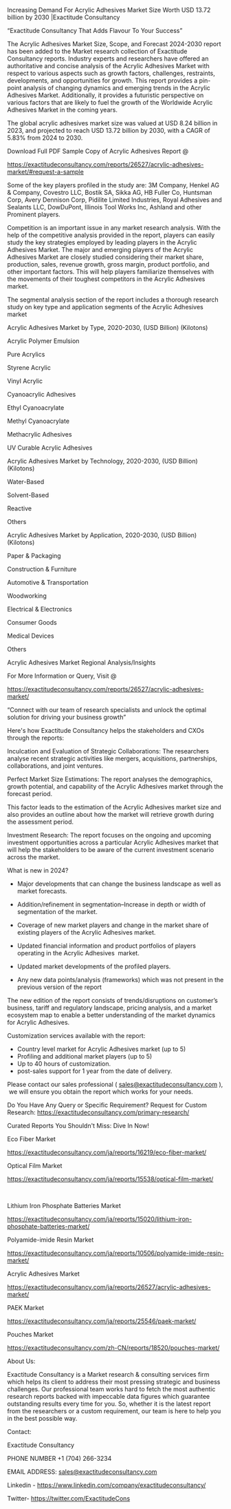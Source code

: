 Increasing Demand For Acrylic Adhesives Market Size Worth USD 13.72 billion by 2030 |Exactitude Consultancy

“Exactitude Consultancy That Adds Flavour To Your Success”

The Acrylic Adhesives Market Size, Scope, and Forecast 2024-2030 report has been added to the Market research collection of Exactitude Consultancy reports. Industry experts and researchers have offered an authoritative and concise analysis of the Acrylic Adhesives Market with respect to various aspects such as growth factors, challenges, restraints, developments, and opportunities for growth. This report provides a pin-point analysis of changing dynamics and emerging trends in the Acrylic Adhesives Market. Additionally, it provides a futuristic perspective on various factors that are likely to fuel the growth of the Worldwide Acrylic Adhesives Market in the coming years.

The global acrylic adhesives market size was valued at USD 8.24 billion in 2023, and projected to reach USD 13.72 billion by 2030, with a CAGR of 5.83% from 2024 to 2030.

Download Full PDF Sample Copy of Acrylic Adhesives Report @

https://exactitudeconsultancy.com/reports/26527/acrylic-adhesives-market/#request-a-sample

Some of the key players profiled in the study are: 3M Company, Henkel AG & Company, Covestro LLC, Bostik SA, Sikka AG, HB Fuller Co, Huntsman Corp, Avery Dennison Corp, Pidilite Limited Industries, Royal Adhesives and Sealants LLC, DowDuPont, Illinois Tool Works Inc, Ashland and other Prominent players.

Competition is an important issue in any market research analysis. With the help of the competitive analysis provided in the report, players can easily study the key strategies employed by leading players in the Acrylic Adhesives Market. The major and emerging players of the Acrylic Adhesives Market are closely studied considering their market share, production, sales, revenue growth, gross margin, product portfolio, and other important factors. This will help players familiarize themselves with the movements of their toughest competitors in the Acrylic Adhesives market.

The segmental analysis section of the report includes a thorough research study on key type and application segments of the Acrylic Adhesives market

Acrylic Adhesives Market by Type, 2020-2030, (USD Billion) (Kilotons)

Acrylic Polymer Emulsion

Pure Acrylics

Styrene Acrylic

Vinyl Acrylic

Cyanoacrylic Adhesives

Ethyl Cyanoacrylate

Methyl Cyanoacrylate

Methacrylic Adhesives

UV Curable Acrylic Adhesives

Acrylic Adhesives Market by Technology, 2020-2030, (USD Billion) (Kilotons)

Water-Based

Solvent-Based

Reactive

Others

Acrylic Adhesives Market by Application, 2020-2030, (USD Billion) (Kilotons)

Paper & Packaging

Construction & Furniture

Automotive & Transportation

Woodworking

Electrical & Electronics

Consumer Goods

Medical Devices

Others

Acrylic Adhesives Market Regional Analysis/Insights

For More Information or Query, Visit @

https://exactitudeconsultancy.com/reports/26527/acrylic-adhesives-market/

“Connect with our team of research specialists and unlock the optimal solution for driving your business growth”

Here's how Exactitude Consultancy helps the stakeholders and CXOs through the reports:

Inculcation and Evaluation of Strategic Collaborations: The researchers analyse recent strategic activities like mergers, acquisitions, partnerships, collaborations, and joint ventures.

Perfect Market Size Estimations: The report analyses the demographics, growth potential, and capability of the Acrylic Adhesives market through the forecast period.

This factor leads to the estimation of the Acrylic Adhesives market size and also provides an outline about how the market will retrieve growth during the assessment period.

Investment Research: The report focuses on the ongoing and upcoming investment opportunities across a particular Acrylic Adhesives market that will help the stakeholders to be aware of the current investment scenario across the market.

What is new in 2024?

- Major developments that can change the business landscape as well as market forecasts.

- Addition/refinement in segmentation–Increase in depth or width of segmentation of the market.

- Coverage of new market players and change in the market share of existing players of the Acrylic Adhesives market.

- Updated financial information and product portfolios of players operating in the Acrylic Adhesives  market.

- Updated market developments of the profiled players.

- Any new data points/analysis (frameworks) which was not present in the previous version of the report

The new edition of the report consists of trends/disruptions on customer’s business, tariff and regulatory landscape, pricing analysis, and a market ecosystem map to enable a better understanding of the market dynamics for Acrylic Adhesives.

Customization services available with the report:

- Country level market for Acrylic Adhesives market (up to 5)
- Profiling and additional market players (up to 5)
- Up to 40 hours of customization.
- post-sales support for 1 year from the date of delivery.

Please contact our sales professional ( sales@exactitudeconsultancy.com ),  we will ensure you obtain the report which works for your needs.

Do You Have Any Query or Specific Requirement? Request for Custom Research: https://exactitudeconsultancy.com/primary-research/

Curated Reports You Shouldn't Miss: Dive In Now!

Eco Fiber Market

https://exactitudeconsultancy.com/ja/reports/16219/eco-fiber-market/

Optical Film Market

https://exactitudeconsultancy.com/ja/reports/15538/optical-film-market/

 

Lithium Iron Phosphate Batteries Market

https://exactitudeconsultancy.com/ja/reports/15020/lithium-iron-phosphate-batteries-market/

Polyamide-imide Resin Market

https://exactitudeconsultancy.com/ja/reports/10506/polyamide-imide-resin-market/

Acrylic Adhesives Market

https://exactitudeconsultancy.com/ja/reports/26527/acrylic-adhesives-market/

PAEK Market

https://exactitudeconsultancy.com/ja/reports/25546/paek-market/

Pouches Market

https://exactitudeconsultancy.com/zh-CN/reports/18520/pouches-market/

About Us:

Exactitude Consultancy is a Market research & consulting services firm which helps its client to address their most pressing strategic and business challenges. Our professional team works hard to fetch the most authentic research reports backed with impeccable data figures which guarantee outstanding results every time for you. So, whether it is the latest report from the researchers or a custom requirement, our team is here to help you in the best possible way.

Contact:

Exactitude Consultancy

PHONE NUMBER +1 (704) 266-3234

EMAIL ADDRESS: sales@exactitudeconsultancy.com

Linkedin - https://www.linkedin.com/company/exactitudeconsultancy/

Twitter- https://twitter.com/ExactitudeCons
